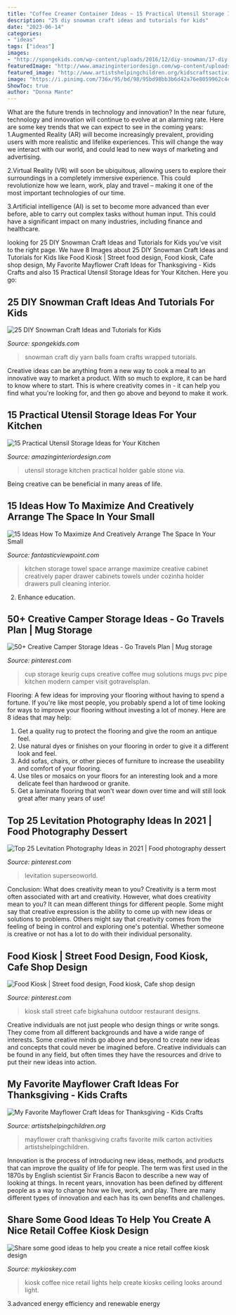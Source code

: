 ```yaml
---
title: "Coffee Creamer Container Ideas ~ 15 Practical Utensil Storage Ideas For Your Kitchen"
description: "25 diy snowman craft ideas and tutorials for kids"
date: "2023-06-14"
categories:
- "ideas"
tags: ["ideas"]
images:
- "http://spongekids.com/wp-content/uploads/2016/12/diy-snowman/17-diy-snowman-crafts-for-kids.jpg"
featuredImage: "http://www.amazinginteriordesign.com/wp-content/uploads/2015/12/15-practical-utensil-storage-ideas-for-your-kitchen13.jpg"
featured_image: "http://www.artistshelpingchildren.org/kidscraftsactivitiesblog/wp-content/uploads/2012/11/Mayflower-Milk-Carton-Craft.jpg"
image: "https://i.pinimg.com/736x/95/bd/98/95bd98bb3b6d42a76e8059962c4ea2e9.jpg"
ShowToc: true
author: "Donna Mante"
---
```



What are the future trends in technology and innovation?
In the near future, technology and innovation will continue to evolve at an alarming rate. Here are some key trends that we can expect to see in the coming years:
1.Augmented Reality (AR) will become increasingly prevalent, providing users with more realistic and lifelike experiences. This will change the way we interact with our world, and could lead to new ways of marketing and advertising.

2.Virtual Reality (VR) will soon be ubiquitous, allowing users to explore their surroundings in a completely immersive experience. This could revolutionize how we learn, work, play and travel – making it one of the most important technologies of our time.

3.Artificial intelligence (AI) is set to become more advanced than ever before, able to carry out complex tasks without human input. This could have a significant impact on many industries, including finance and healthcare.

	

		
looking for 25 DIY Snowman Craft Ideas and Tutorials for Kids you've visit to the right page. We have 8 Images about 25 DIY Snowman Craft Ideas and Tutorials for Kids like Food Kiosk | Street food design, Food kiosk, Cafe shop design, My Favorite Mayflower Craft Ideas for Thanksgiving - Kids Crafts and also 15 Practical Utensil Storage Ideas for Your Kitchen. Here you go:
		
    
## 25 DIY Snowman Craft Ideas And Tutorials For Kids

<img loading=lazy src="http://spongekids.com/wp-content/uploads/2016/12/diy-snowman/17-diy-snowman-crafts-for-kids.jpg" onerror="this.onerror=null;this.src='https://tse2.mm.bing.net/th?id=OIP.9PH4lX0VNVIqZ0H-yxU5QQHaJ4&amp;pid=15.1';" alt="25 DIY Snowman Craft Ideas and Tutorials for Kids">

_Source: spongekids.com_

>snowman craft diy yarn balls foam crafts wrapped tutorials. 

	

Creative ideas can be anything from a new way to cook a meal to an innovative way to market a product. With so much to explore, it can be hard to know where to start. This is where creativity comes in - it can help you find what you're looking for, and then go above and beyond to make it work.

    
## 15 Practical Utensil Storage Ideas For Your Kitchen

<img loading=lazy src="http://www.amazinginteriordesign.com/wp-content/uploads/2015/12/15-practical-utensil-storage-ideas-for-your-kitchen13.jpg" onerror="this.onerror=null;this.src='https://tse2.mm.bing.net/th?id=OIP.Ye19BWKYrr6U57qyGmTRegHaLJ&amp;pid=15.1';" alt="15 Practical Utensil Storage Ideas for Your Kitchen">

_Source: amazinginteriordesign.com_

>utensil storage kitchen practical holder gable stone via. 

	

Being creative can be beneficial in many areas of life.

    
## 15 Ideas How To Maximize And Creatively Arrange The Space In Your Small

<img loading=lazy src="http://www.fantasticviewpoint.com/wp-content/uploads/2015/11/Lavish-Kitchen-Design-Presented-with-Creative-Kitchen-Storage-Ideas-in-the-Form-of-Drawer-Implemented-with-Roller-for-Tissue-and-Towel-634x963.jpg" onerror="this.onerror=null;this.src='https://tse2.mm.bing.net/th?id=OIP.6zfiYRydvfKeVxlNrTtrTwHaLP&amp;pid=15.1';" alt="15 Ideas How To Maximize And Creatively Arrange The Space In Your Small">

_Source: fantasticviewpoint.com_

>kitchen storage towel space arrange maximize creative cabinet creatively paper drawer cabinets towels under cozinha holder drawers pull cleaning interior. 

	

2) Enhance education.

    
## 50+ Creative Camper Storage Ideas - Go Travels Plan | Mug Storage

<img loading=lazy src="https://i.pinimg.com/736x/ec/c3/a6/ecc3a65e9352352ca18b825af1c6a523.jpg" onerror="this.onerror=null;this.src='https://tse1.mm.bing.net/th?id=OIP.4_-JcCg3rD6EBNwP1QPI7wHaJ3&amp;pid=15.1';" alt="50+ Creative Camper Storage Ideas - Go Travels Plan | Mug storage">

_Source: pinterest.com_

>cup storage keurig cups creative coffee mug solutions mugs pvc pipe kitchen modern camper visit gotravelsplan. 

	

Flooring: A few ideas for improving your flooring without having to spend a fortune.
If you're like most people, you probably spend a lot of time looking for ways to improve your flooring without investing a lot of money. Here are 8 ideas that may help: 
1. Get a quality rug to protect the flooring and give the room an antique feel. 
2. Use natural dyes or finishes on your flooring in order to give it a different look and feel. 
3. Add sofas, chairs, or other pieces of furniture to increase the useability and comfort of your flooring. 
4. Use tiles or mosaics on your floors for an interesting look and a more delicate feel than hardwood or granite. 
5. Get a laminate flooring that won't wear down over time and will still look great after many years of use! 

    
## Top 25 Levitation Photography Ideas In 2021 | Food Photography Dessert

<img loading=lazy src="https://i.pinimg.com/736x/95/bd/98/95bd98bb3b6d42a76e8059962c4ea2e9.jpg" onerror="this.onerror=null;this.src='https://tse4.mm.bing.net/th?id=OIP.4pmCCYnVjsoC1RaF_tdBQAHaLG&amp;pid=15.1';" alt="Top 25 Levitation Photography Ideas in 2021 | Food photography dessert">

_Source: pinterest.com_

>levitation superseoworld. 

	

Conclusion: What does creativity mean to you?
Creativity is a term most often associated with art and creativity. However, what does creativity mean to you? It can mean different things for different people. Some might say that creative expression is the ability to come up with new ideas or solutions to problems. Others might say that creativity comes from the feeling of being in control and exploring one's potential. Whether someone is creative or not has a lot to do with their individual personality.

    
## Food Kiosk | Street Food Design, Food Kiosk, Cafe Shop Design

<img loading=lazy src="https://i.pinimg.com/736x/6b/60/fb/6b60fbd868af3bde74b410c91c9f5503.jpg" onerror="this.onerror=null;this.src='https://tse2.mm.bing.net/th?id=OIP.yvH_rxK7HLPDSFTUx3OFxQHaJ3&amp;pid=15.1';" alt="Food Kiosk | Street food design, Food kiosk, Cafe shop design">

_Source: pinterest.com_

>kiosk stall street cafe bigkahuna outdoor restaurant designs. 

	

Creative individuals are not just people who design things or write songs. They come from all different backgrounds and have a wide range of interests. Some creative minds go above and beyond to create new ideas and concepts that could never be imagined before. Creative individuals can be found in any field, but often times they have the resources and drive to put their new ideas into action.

    
## My Favorite Mayflower Craft Ideas For Thanksgiving - Kids Crafts

<img loading=lazy src="http://www.artistshelpingchildren.org/kidscraftsactivitiesblog/wp-content/uploads/2012/11/Mayflower-Milk-Carton-Craft.jpg" onerror="this.onerror=null;this.src='https://tse1.mm.bing.net/th?id=OIP.2D1sErVGlXGaeGqdC5_v8QHaLH&amp;pid=15.1';" alt="My Favorite Mayflower Craft Ideas for Thanksgiving - Kids Crafts">

_Source: artistshelpingchildren.org_

>mayflower craft thanksgiving crafts favorite milk carton activities artistshelpingchildren. 

	

Innovation is the process of introducing new ideas, methods, and products that can improve the quality of life for people. The term was first used in the 1870s by English scientist Sir Francis Bacon to describe a new way of looking at things. In recent years, innovation has been defined by different people as a way to change how we live, work, and play. There are many different types of innovation and each has its own benefits and challenges.

    
## Share Some Good Ideas To Help You Create A Nice Retail Coffee Kiosk Design

<img loading=lazy src="https://www.mykioskey.com/wp-content/uploads/2020/01/kiosk-1-1024x768.jpg" onerror="this.onerror=null;this.src='https://tse3.mm.bing.net/th?id=OIP.a97jaoPl0M2NeLdY5rrGpgHaFj&amp;pid=15.1';" alt="Share some good ideas to help you create a nice retail coffee kiosk design">

_Source: mykioskey.com_

>kiosk coffee nice retail lights help create kiosks ceiling looks around light. 

	

3.advanced energy efficiency and renewable energy


